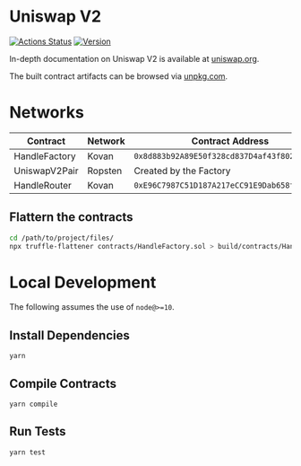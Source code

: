 # Uniswap V2

[![Actions Status](https://github.com/Uniswap/uniswap-v2-core/workflows/CI/badge.svg)](https://github.com/Uniswap/uniswap-v2-core/actions)
[![Version](https://img.shields.io/npm/v/@uniswap/v2-core)](https://www.npmjs.com/package/@uniswap/v2-core)

In-depth documentation on Uniswap V2 is available at [uniswap.org](https://uniswap.org/docs).

The built contract artifacts can be browsed via [unpkg.com](https://unpkg.com/browse/@uniswap/v2-core@latest/).

# Networks

| Contract      | Network | Contract Address                             | Owner |
| ------------- | ------- | -------------------------------------------- | ----- |
| HandleFactory | Kovan | `0x8d883b92A89E50f328cd837D4af43f8023602cFf` |       |
| UniswapV2Pair | Ropsten | Created by the Factory                       |       |
| HandleRouter  | Kovan | `0xE96C7987C51D187A217eCC91E9Dab658f2A8BDE2` |       |

## Flattern the contracts

```bash
cd /path/to/project/files/
npx truffle-flattener contracts/HandleFactory.sol > build/contracts/HandleFactory.flattened.sol
```

# Local Development

The following assumes the use of `node@>=10`.

## Install Dependencies

`yarn`

## Compile Contracts

`yarn compile`

## Run Tests

`yarn test`
